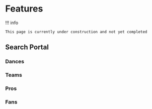 # Features

!!! info

    This page is currently under construction and not yet completed

## Search Portal

### Dances

### Teams

### Pros

### Fans
